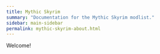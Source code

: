 ```yaml
---
title: Mythic Skyrim
summary: "Documentation for the Mythic Skyrim modlist."
sidebar: main-sidebar
permalink: mythic-skyrim-about.html
---
```


Welcome!
